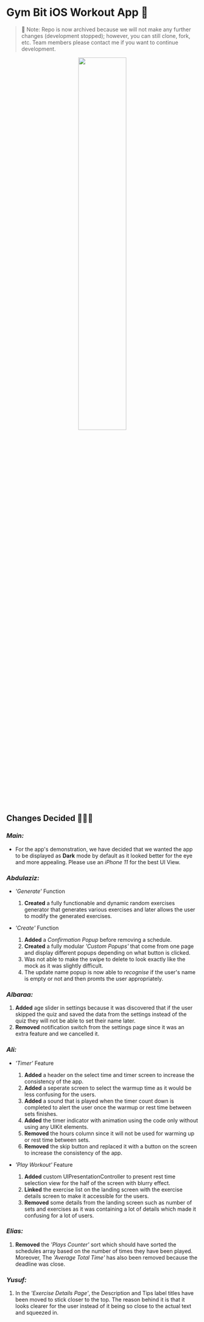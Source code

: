 # Gym Bit iOS Workout App 📱

> 📌 Note: Repo is now archived because we will not make any further changes (development stopped); however, you can still clone, fork, etc. Team members please contact me if you want to continue development.

<p align='center'><img style="width: 50%" src="https://media4.giphy.com/media/3oz8xOJiQ9VtnOKAIU/giphy.gif?cid=ecf05e47beuuq23qkseyb9r9qb2egz222ff8fh3xff6ldb42&rid=giphy.gif&ct=g"></p>

## Changes Decided 👨🏻‍💻
### _Main:_
* For the app's demonstration, we have decided that we wanted the app to be displayed as **Dark** mode by default as it looked better for the eye and more appealing. Please use an *iPhone 11* for the best UI View.

### _Abdulaziz:_
* *'Generate'* Function
    1. **Created** a fully functionable and dynamic random exercises generator that generates various exercises and later allows the user to modify the generated exercises.

* *'Create'* Function
    1. **Added** a *Confirmation Popup* before removing a schedule.
    2. **Created** a fully modular *'Custom Popups'* that come from one page and display different popups depending on what button is clicked.
    3. Was not able to make the swipe to delete to look exactly like the mock as it was slightly difficult.
    4. The update name popup is now able to *recognise* if the user's name is empty or not and then promts the user appropriately.

### _Albaraa:_
1. **Added** age slider in settings because it was discovered that if the user skipped the quiz and saved the data from the settings instead of the quiz they will not be able to set their name later.
2. **Removed** notification switch from the settings page since it was an extra feature and we cancelled it.

### _Ali:_    
* *'Timer'* Feature
    1. **Added** a header on the select time and timer screen to increase the consistency of the app.
    2. **Added** a seperate screen to select the warmup time as it would be less confusing for the users.
    3. **Added** a sound that is played when the timer count down is completed to alert the user once the warmup or rest time between sets finishes.
    4. **Added** the timer indicator with animation using the code only without using any UIKit elements.
    5. **Removed** the hours column since it will not be used for warming up or rest time between sets.
    6. **Removed** the skip button and replaced it with a button on the screen to increase the consistency of the app.

* *'Play Workout'* Feature
    1. **Added** custom UIPresentationController to present rest time selection view for the half of the screen with blurry effect.
    2. **Linked** the exercise list on the landing screen with the exercise details screen to make it accessible for the users.
    3. **Removed** some details from the landing screen such as number of sets and exercises as it was containing a lot of details which made it confusing for a lot of users.

### _Elias:_    
1. **Removed** the *'Plays Counter'* sort which should have sorted the schedules array based on the number of times they have been played. Moreover, The *'Average Total Time'* has also been removed because the deadline was close.

### _Yusuf:_
1. In the *'Exercise Details Page'*, the Description and Tips label titles have been moved to stick closer to the top. The reason behind it is that it looks clearer for the user instead of it being so close to the actual text and squeezed in.
